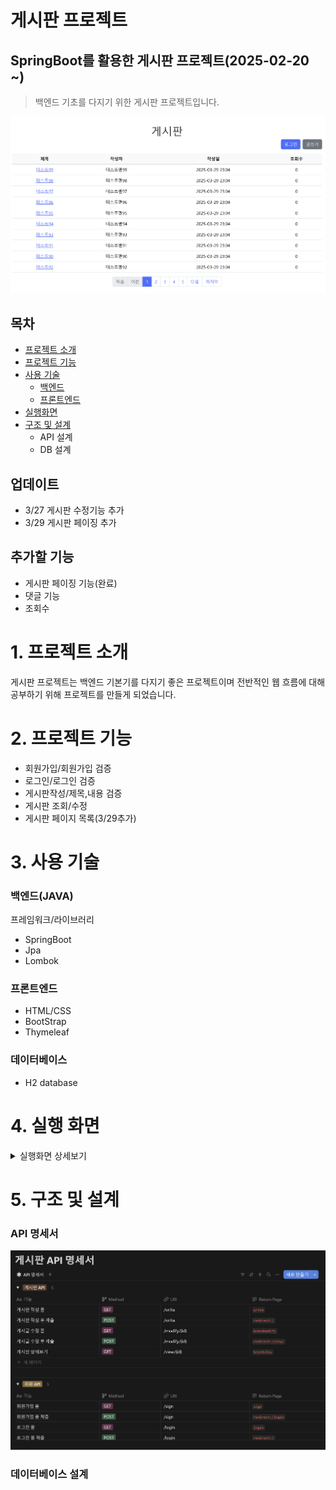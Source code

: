 # 게시판 프로젝트
## SpringBoot를 활용한 게시판 프로젝트(2025-02-20 ~) 
>백엔드 기초를 다지기 위한 게시판 프로젝트입니다.

![img.png](img/mainPage.png)
## 목차
+ [프로젝트 소개](#1-프로젝트-소개)
+ [프로젝트 기능](#2-프로젝트-기능)
+ [사용 기술](#3-사용-기술)
  + [백엔드](#백엔드java)
  + [프론트엔드](#프론트엔드)
+ [실행화면](#4-실행-화면)
+ [구조 및 설계](#5-구조-및-설계)
  + API 설계
  + DB 설계

## 업데이트  
+ 3/27 게시판 수정기능 추가
+ 3/29 게시판 페이징 추가
## 추가할 기능
+ 게시판 페이징 기능(완료)
+ 댓글 기능  
+ 조회수


# 1. 프로젝트 소개
게시판 프로젝트는 백엔드 기본기를 다지기 좋은 프로젝트이며 전반적인 웹 흐름에 대해 공부하기 위해 프로젝트를 만들게 되었습니다.

# 2. 프로젝트 기능
+ 회원가입/회원가입 검증  
+ 로그인/로그인 검증  
+ 게시판작성/제목,내용 검증
+ 게시판 조회/수정
+ 게시판 페이지 목록(3/29추가)
# 3. 사용 기술
### 백엔드(JAVA)
프레임워크/라이브러리  
+ SpringBoot
+ Jpa
+ Lombok

### 프론트엔드
+ HTML/CSS
+ BootStrap
+ Thymeleaf
### 데이터베이스
+ H2 database

# 4. 실행 화면

<details>
<summary>실행화면 상세보기</summary>

### 로그인 화면
![img_1.png](img/login.png)

### 로그인 검증화면
![img_2.png](img/loginvalidate.png)

### 회원가입 화면
![img.png](img/sign.png)

### 회원가입 검증화면
![img_1.png](img/signValidate.png)

### 게시글 작성화면
![img_2.png](img/write.png)

### 로그인 메인화면
![img.png](img/loginmain.png)
### 게시글 상세보기
![img_1.png](img/view.png)

### 게시글 수정
![img_2.png](img/update.png)
</details>

# 5. 구조 및 설계

### API 명세서
![img.png](img/apiSpec.png)
### 데이터베이스 설계

